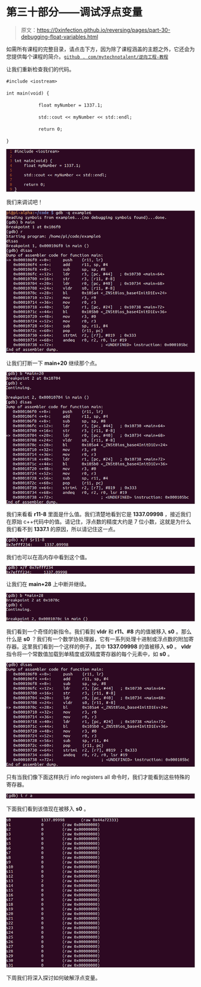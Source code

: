 # 第三十部分——调试浮点变量

> 原文：<https://0xinfection.github.io/reversing/pages/part-30-debugging-float-variables.html>

如需所有课程的完整目录，请点击下方，因为除了课程涵盖的主题之外，它还会为您提供每个课程的简介。[`github . com/mytechnotalent/逆向工程-教程`](https://github.com/mytechnotalent/Reverse-Engineering-Tutorial)

让我们重新检查我们的代码。

```
#include <iostream>

int main(void) {

            float myNumber = 1337.1;

            std::cout << myNumber << std::endl;

            return 0;

}

```

![](img/0fed966830e7c706714e64a8137f9db9.png)

我们来调试吧！

![](img/0eb7a64d9757fd0be0d501fa2631a64c.png)

让我们打断一下 **main+20** 继续那个点。

![](img/a8647c48f3051377af6d8c7014fa26cf.png)

我们来看看 **r11-8** 里面是什么值。我们清楚地看到它是 **1337.09998** ，接近我们在原始 c++代码中的值。请记住，浮点数的精度大约是 7 位小数，这就是为什么我们看不到 **1337.1** 的原因，所以请记住这一点。

![](img/cfa19662afef1aa016c8a2060073e24f.png)

我们也可以在高内存中看到这个值。

![](img/5afcab937842c6de7ebcb75981ffea69.png)

让我们在 **main+28** 上中断并继续。

![](img/ad54b05aa9f1db04e029f5de512c79f5.png)

我们看到一个奇怪的新指令。我们看到 **vldr** 和 **r11、#8** 内的值被移入 **s0** 。那么什么是 **s0** ？我们有一个数学协处理器，它有一系列处理十进制或浮点数的附加寄存器。这里我们看到一个这样的例子，其中 **1337.09998** 的值被移入 **s0** 。 **vldr** 指令将一个常数值加载到单精度或双精度寄存器的每个元素中，如 **s0** 。

![](img/9229661d49443e72e5aab074aaceb1af.png)

只有当我们像下面这样执行 info registers all 命令时，我们才能看到这些特殊的寄存器。

![](img/8adf41bfefd244249dfe1a3b17bf544a.png)

下面我们看到该值现在被移入 **s0** 。

![](img/c24937abe1c85cb966372f6ac60fa9e3.png)

下周我们将深入探讨如何破解浮点变量。